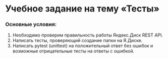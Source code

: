 # Учебное задание на тему «Тесты»

### Основные условия:

1. Необходимо проверим правильность работы Яндекс.Диск REST API. 
2. Написать тесты, проверяющий создание папки на Я.Диске.  
3. Написать pytest (unittest) на положительный ответ без ошибок и возможные отрицательные тесты на ответы с ошибкой.
